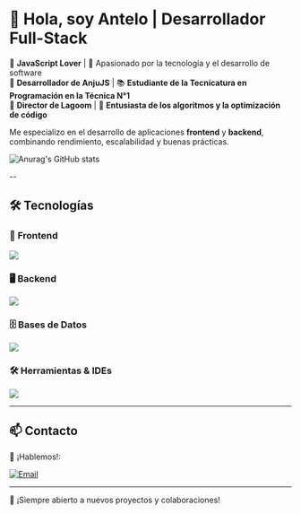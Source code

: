 # 👋 Hola, soy Antelo | Desarrollador Full-Stack  
💛 **JavaScript Lover** | 🚀 Apasionado por la tecnología y el desarrollo de software  
📌 **Desarrollador de AnjuJS** | 📚 **Estudiante de la Tecnicatura en Programación en la Técnica N°1**  
🏢 **Director de Lagoom** | 🧠 **Entusiasta de los algoritmos y la optimización de código**  

Me especializo en el desarrollo de aplicaciones **frontend** y **backend**, combinando rendimiento, escalabilidad y buenas prácticas.  

![Anurag's GitHub stats](https://github-readme-stats.vercel.app/api?username=shadouuh&show_icons=true&theme=tokyonight)

--

## 🛠️ Tecnologías  

### 🎨 **Frontend**  
<p align="left">
  <a href="https://skillicons.dev">
    <img src="https://skillicons.dev/icons?i=react,tailwind,html,css,javascript,vite&perline=4" />
  </a>
</p>  

### 🖥️ **Backend**  
<p align="left">
  <a href="https://skillicons.dev">
    <img src="https://skillicons.dev/icons?i=nodejs,php,dotnet,cs,java,python,cpp&perline=4" />
  </a>
</p>  

### 🗄️ **Bases de Datos**  
<p align="left">
  <a href="https://skillicons.dev">
    <img src="https://skillicons.dev/icons?i=firebase,mysql&perline=2" />
  </a>
</p>  

### 🛠️ **Herramientas & IDEs**  
<p align="left">
  <a href="https://skillicons.dev">
    <img src="https://skillicons.dev/icons?i=visualstudio,vscode,git&perline=3" />
  </a>
</p>  

---

## 📫 Contacto  
📩 ¡Hablemos!:  

[![Email](https://img.shields.io/badge/Email-d14836?style=for-the-badge&logo=gmail&logoColor=white)](mailto:santi.ante@hotmail.com.ar)  

---

🚀 ¡Siempre abierto a nuevos proyectos y colaboraciones!

